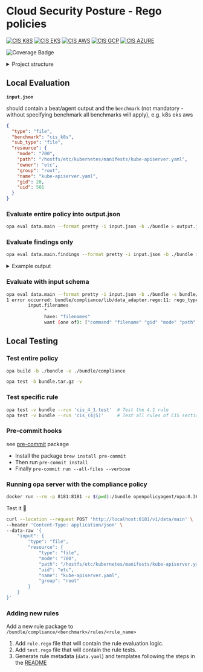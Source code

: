 # Cloud Security Posture - Rego policies

[![CIS K8S](https://img.shields.io/badge/CIS-Kubernetes%20(74%25)-326CE5?logo=Kubernetes)](RULES.md#k8s-cis-benchmark)
[![CIS EKS](https://img.shields.io/badge/CIS-Amazon%20EKS%20(60%25)-FF9900?logo=Amazon+EKS)](RULES.md#eks-cis-benchmark)
[![CIS AWS](https://img.shields.io/badge/CIS-AWS%20(87%25)-232F3E?logo=Amazon+AWS)](RULES.md#aws-cis-benchmark)
[![CIS GCP](https://img.shields.io/badge/CIS-GCP%20(85%25)-4285F4?logo=Google+Cloud)](RULES.md#gcp-cis-benchmark)
[![CIS AZURE](https://img.shields.io/badge/CIS-AZURE%20(22%25)-0078D4?logo=Microsoft+Azure)](RULES.md#azure-cis-benchmark)

![Coverage Badge](https://img.shields.io/endpoint?url=https://gist.githubusercontent.com/oren-zohar/a7160df46e48dff45b24096de9302d38/raw/csp-security-policies_coverage.json)

<details>
<summary>Project structure</summary>

    .
    ├── bundle
    │   ├── compliance                         # Compliance policies
    │   │   ├── cis_aws
    │   │   │   ├── rules
    │   │   │   │   ├── cis_1_8                # CIS AWS 1.8 rule package
    │   │   │   │   │   ├── data.yaml          # Rule's metadata
    │   │   │   │   │   ├── rule.rego          # Rule's rego
    │   │   │   │   │   └── test.rego          # Rule's test
    │   │   │   │   ...
    │   │   ├── cis_eks
    │   │   │   ├── rules
    │   │   ├── cis_k8s
    │   │   │   ├── rules
    │   │   │   ├── schemas                    # Benchmark's schemas
    │   │   ├── kubernetes_common
    │   │   ├── lib
    │   │   │   ├── common                     # Common functions and tests
    │   │   │   ├── output_validations
    │   │   ├── policy                         # Common audit functions per input
    │   │   │   ├── kube_api
    │   │   │   ...
    ├── dev
    └── server

</details>

## Local Evaluation

**`input.json`**

should contain a beat/agent output and the `benchmark` (not mandatory - without specifying benchmark all benchmarks will
apply), e.g. k8s eks aws

```json
{
  "type": "file",
  "benchmark": "cis_k8s",
  "sub_type": "file",
  "resource": {
    "mode": "700",
    "path": "/hostfs/etc/kubernetes/manifests/kube-apiserver.yaml",
    "owner": "etc",
    "group": "root",
    "name": "kube-apiserver.yaml",
    "gid": 20,
    "uid": 501
  }
}
```

### Evaluate entire policy into output.json

```bash
opa eval data.main --format pretty -i input.json -b ./bundle > output.json
```

### Evaluate findings only

```bash
opa eval data.main.findings --format pretty -i input.json -b ./bundle > output.json
```

<details>
<summary>Example output</summary>

````json
{
  "result": {
    "evaluation": "failed",
    "evidence": {
      "containers": [
        {
          "name": "aws-node",
          "securityContext": {
            "capabilities": {
              "add": ["NET_ADMIN"]
            }
          }
        }
      ]
    }
  },
  "rule": {
    "audit": "Get the set of PSPs with the following command:\n\n```\nkubectl get psp\n```\n\nFor each PSP, check whether capabilities have been forbidden:\n\n```\nkubectl get psp \u003cname\u003e -o=jsonpath='{.spec.requiredDropCapabilities}'\n```",
    "benchmark": {
      "id": "cis_eks",
      "name": "CIS Amazon Elastic Kubernetes Service (EKS)",
      "rule_number": "4.2.9",
      "version": "v1.0.1"
    },
    "default_value": "By default, PodSecurityPolicies are not defined.\n",
    "description": "Do not generally permit containers with capabilities",
    "id": "b28f5d7c-3db2-58cf-8704-b8e922e236b7",
    "impact": "Pods with containers require capabilities to operate will not be permitted.",
    "name": "Minimize the admission of containers with capabilities assigned",
    "profile_applicability": "* Level 2",
    "rationale": "Containers run with a default set of capabilities as assigned by the Container Runtime.\nCapabilities are parts of the rights generally granted on a Linux system to the root user.\n\nIn many cases applications running in containers do not require any capabilities to operate, so from the perspective of the principal of least privilege use of capabilities should be minimized.",
    "references": "1. https://kubernetes.io/docs/concepts/policy/pod-security-policy/#enabling-pod-security-policies\n2. https://www.nccgroup.trust/uk/our-research/abusing-privileged-and-unprivileged-linux-containers/",
    "remediation": "Review the use of capabilites in applications runnning on your cluster.\nWhere a namespace contains applicaions which do not require any Linux capabities to operate consider adding a PSP which forbids the admission of containers which do not drop all capabilities.",
    "section": "Pod Security Policies",
    "tags": ["CIS", "EKS", "CIS 4.2.9", "Pod Security Policies"],
    "version": "1.0"
  }
}
````

</details>

### Evaluate with input schema

```bash
opa eval data.main --format pretty -i input.json -b ./bundle -s bundle/compliance/cis_k8s/schemas/input_schema.json
1 error occurred: bundle/compliance/lib/data_adapter.rego:11: rego_type_error: undefined ref: input.filenames
        input.filenames
              ^
              have: "filenames"
              want (one of): ["command" "filename" "gid" "mode" "path" "type" "uid"]

```

## Local Testing

### Test entire policy

```bash
opa build -b ./bundle -e ./bundle/compliance
```

```bash
opa test -b bundle.tar.gz -v
```

### Test specific rule

```bash
opa test -v bundle --run 'cis_4_1.test'  # Test the 4.1 rule
opa test -v bundle --run 'cis_(4|5)'     # Test all rules of CIS section 4 and 5
```

### Pre-commit hooks

see [pre-commit](https://pre-commit.com/) package

- Install the package `brew install pre-commit`
- Then run `pre-commit install`
- Finally `pre-commit run --all-files --verbose`

### Running opa server with the compliance policy

```bash
docker run --rm -p 8181:8181 -v $(pwd):/bundle openpolicyagent/opa:0.36.1 run -s -b /bundle
```

Test it 🚀

```bash
curl --location --request POST 'http://localhost:8181/v1/data/main' \
--header 'Content-Type: application/json' \
--data-raw '{
    "input": {
        "type": "file",
        "resource": {
            "type": "file",
            "mode": "700",
            "path": "/hostfs/etc/kubernetes/manifests/kube-apiserver.yaml",
            "uid": "etc",
            "name": "kube-apiserver.yaml",
            "group": "root"
        }
    }
}'
```

### Adding new rules

Add a new rule package to `/bundle/compliance/<benchmark>/rules/<rule_name>`

1. Add `rule.rego` file that will contain the rule evaluation logic.
2. Add `test.rego` file that will contain the rule tests.
3. Generate rule metadata (`data.yaml`) and templates following the steps in the [README](dev/README.md)
